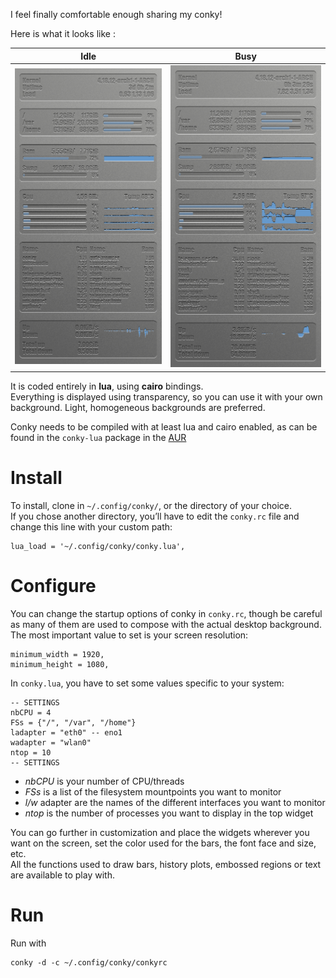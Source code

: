 
I feel finally comfortable enough sharing my conky\!

Here is what it looks like :

| Idle          | Busy          |
| ------------- | ------------- |
| ![](idle.png) | ![](busy.png) |

It is coded entirely in **lua**, using **cairo** bindings.  
Everything is displayed using transparency, so you can use it with your
own background. Light, homogeneous backgrounds are preferred.

Conky needs to be compiled with at least lua and cairo enabled, as can
be found in the `conky-lua` package in the
[AUR](https://aur.archlinux.org/packages/conky-lua)

# Install

To install, clone in `~/.config/conky/`, or the directory of your
choice.  
If you chose another directory, you’ll have to edit the `conky.rc` file
and change this line with your custom path:

    lua_load = '~/.config/conky/conky.lua',

# Configure

You can change the startup options of conky in `conky.rc`, though be
careful as many of them are used to compose with the actual desktop
background.  
The most important value to set is your screen resolution:

    minimum_width = 1920,
    minimum_height = 1080,

In `conky.lua`, you have to set some values specific to your system:

    -- SETTINGS
    nbCPU = 4
    FSs = {"/", "/var", "/home"}
    ladapter = "eth0" -- eno1
    wadapter = "wlan0"
    ntop = 10
    -- SETTINGS

  - *nbCPU* is your number of CPU/threads
  - *FSs* is a list of the filesystem mountpoints you want to monitor
  - *l/w* adapter are the names of the different interfaces you want to
    monitor
  - *ntop* is the number of processes you want to display in the top
    widget

You can go further in customization and place the widgets wherever you
want on the screen, set the color used for the bars, the font face and
size, etc.  
All the functions used to draw bars, history plots, embossed regions or
text are available to play with.

# Run

Run with

    conky -d -c ~/.config/conky/conkyrc
